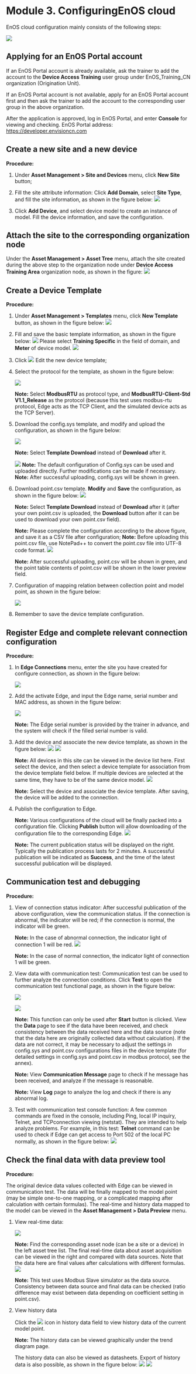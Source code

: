 # Module 3. ConfiguringEnOS cloud

EnOS cloud configuration mainly consists of the following steps:

![](media/module3_main_steps.png)

## Applying for an EnOS Portal account

If an EnOS Portal account is already available, ask the trainer to add the
account to the **Device Access Training** user group under EnOS_Training_CN
organization (Origination Unit).

If an EnOS Portal account is not available, apply for an EnOS Portal account
first and then ask the trainer to add the account to the corresponding user
group in the above organization.

After the application is approved, log in EnOS Portal, and enter **Console** for
viewing and checking. EnOS Portal address: <https://developer.envisioncn.com>

## Create a new site and a new device

**Procedure:**

1.  Under **Asset Management \> Site and Devices** menu, click **New Site** button;

2.  Fill the site attribute information: Click **Add Domain**, select **Site Type**, and fill the site information, as shown in the figure below:
    ![](media/module3_site_type.png)

3.  Click **Add Device**, and select device model to create an instance of model. Fill the device information, and save the configuration.

## Attach the site to the corresponding organization node

Under the **Asset Management \> Asset Tree** menu, attach the site created
during the above step to the organization node under **Device Access Training
Area** organization node, as shown in the figure:
    ![](media/module3_add_station.png)

## Create a Device Template

**Procedure:**

1.  Under **Asset Management \> Templates** menu, click **New  Template** button, as shown in the figure below:
    ![](media/module3_device_template.png)

2.  Fill and save the basic template information, as shown in the figure below:
    ![](media/module3_create_device_template.png) Please select **Training Specific** in the field of domain, and **Meter** of device model.
    ![](media/module3_device_template_meter.png)

3.  Click             ![](media/module3_edit_new_device_template.png) Edit the new device template;

4.  Select the protocol for the template, as shown in the figure below:

    ![](media/module3_potrol_type.png)

    **Note:** Select **ModbusRTU** as protocol type, and **ModbusRTU-Client-Std V1.1_Release** as the protocol (because this test uses modbus-rtu protocol, Edge acts as the TCP Client, and the simulated device acts as the TCP Server).

5.  Download the config.sys template, and modify and upload the configuration, as shown in the figure below:

    ![](media/module3_config_sys.png)

    **Note:** Select **Template Download** instead of **Download** after it.

    ![](media/module3_note_config_sys.png)
    **Note:** The default configuration of Config.sys can be used and uploaded directly. Further modifications can be made if necessary.
    **Note:** After successful uploading, config.sys will be shown in green.
6.  Download point.csv template. **Modify** and **Save** the configuration, as shown in the figure below:
    ![](media/module3_download_point_csv.png)

    **Note:** Select **Template Download** instead of **Download** after it (after your own point.csv is uploaded, the **Download** button after it can be used to download your own point.csv field).

    **Note:** Please complete the configuration according to the above figure, and save it as a CSV file after configuration;
    **Note:** Before uploading this point.csv file, use NotePad++ to convert the point.csv file into UTF-8 code format.
    ![](media/module3_transfer_utf8.png)

    **Note:** After successful uploading, point.csv will be shown in green, and the point table contents of point.csv will be shown in the lower preview field.

7.  Configuration of mapping relation between collection point and model point, as shown in the figure below:

    ![](media/module3_edit_mapping_point.png)

8.  Remember to save the device template configuration.

## Register Edge and complete relevant connection configuration

**Procedure:**

1.  In **Edge Connections** menu, enter the site you have created for configure connection, as shown in the figure below:

    ![](media/module3_edge_configeration.png)

2.  Add the activate Edge, and input the Edge name, serial number and MAC address, as shown in the figure below:

    ![](media/module3_activate_edge.png)

    **Note:** The Edge serial number is provided by the trainer in advance, and the system will check if the filled serial number is valid.

3.  Add the device and associate the new device template, as shown in the figure below:
    ![](media/module3_add_device.png)
    ![](media/module3_add_device_to_connection.png)

    **Note:** All devices in this site can be viewed in the device list here. First select the device, and then select a device template for association from the device template field below. If multiple devices are selected at the same time, they have to be of the same device model.
    ![](media/module3_add_device_success.png)

    **Note:** Select the device and associate the device template. After saving, the device will be added to the connection.

5.  Publish the configuration to Edge.

    **Note:** Various configurations of the cloud will be finally packed into a configuration file. Clicking **Publish** button will allow downloading of the configuration file to the corresponding Edge.
    ![](media/module3_add_device_success2.png)

    **Note:** The current publication status will be displayed on the right. Typically the publication process lasts for 2 minutes. A successful publication will be indicated as **Success**, and the time of the latest successful publication will be displayed.

## Communication test and debugging

**Procedure:**

1.  View of connection status indicator: After successful publication of the above configuration, view the communication status. If the connection is abnormal, the indicator will be red; if the connection is normal, the indicator will be green.

    **Note:** In the case of abnormal connection, the indicator light of connection 1 will be red.
    ![](media/module3_add_device_success3.png)

    **Note:** In the case of normal connection, the indicator light of connection 1
will be green.

2.  View data with communication test: Communication test can be used to further analyze the connection conditions. Click **Test** to open the communication test functional page, as shown in the figure below:

    ![](media/module3_test1.png)

    ![](media/module3_test_start.png)

    **Note:** This function can only be used after **Start** button is clicked. View the **Data** page to see if the data have been received, and check consistency between the data received here and the data source (note that the data here are originally collected data without calculation). If the data are not correct, it may be necessary to adjust the settings in config.sys and point.csv configurations files in the device template (for detailed settings in config.sys and point.csv in modbus protocol, see the annex).

    **Note:** View **Communication Message** page to check if he message has been received, and analyze if the message is reasonable.

    **Note:** View **Log** page to analyze the log and check if there is any abnormal log.

3.  Test with communication test console function: A few common commands are fixed in the console, including Ping, local IP inquiry, Telnet, and TCPconnection viewing (netstat). They are intended to help analyze problems. For example, in this test: **Telnet** command can be used to check if Edge can get access to Port 502 of the local PC normally, as shown in the figure below:
    ![](media/module3_test_eg.png)

## Check the final data with data preview tool

**Procedure:**

The original device data values collected with Edge can be viewed in
communication test. The data will be finally mapped to the model point (may be simple one-to-one mapping, or a complicated mapping after calculation with certain formulas). The real-time and history data mapped to the model can be viewed in the **Asset Management \> Data Preview** menu.

1.  View real-time data:

    ![](media/module3_data_preview.png)

    **Note:** Find the corresponding asset node (can be a site or a device) in the left asset tree list. The final real-time data about asset acquisition can be viewed in the right and compared with data sources. Note that the data here are final values after calculations with different formulas.
    ![](media/module3_data_preview_comm_traffic.png)

    **Note:** This test uses Modbus Slave simulator as the data source. Consistency between data source and final data can be checked (ratio difference may exist between data depending on coefficient setting in point.csv).

2.  View history data

    Click the
![](media/module3_search_button.png) icon in history data field to view history data of the current model point.

    **Note:** The history data can be viewed graphically under the trend diagram page.

    The history data can also be viewed as datasheets. Export of history data is
also possible, as shown in the figure below:
    ![](media/module3_data_preview_check.png)
    ![](media/module3_data_preview_check_comm_traffic.png)
